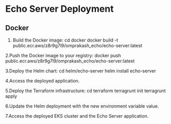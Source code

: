 # Echo Server Deployment

## Docker

1. Build the Docker image:
   cd docker
   docker build -t public.ecr.aws/z8r9g7l9/omprakash_echo/echo-server:latest 

2.Push the Docker image to your registry:
docker push public.ecr.aws/z8r9g7l9/omprakash_echo/echo-server:latest

3.Deploy the Helm chart:
cd helm/echo-server
helm install echo-server

4.Access the deployed application.

5.Deploy the Terraform infrastructure:
cd terraform
terragrunt init
terragrunt apply

6.Update the Helm deployment with the new environment variable value.

7.Access the deployed EKS cluster and the Echo Server application.

